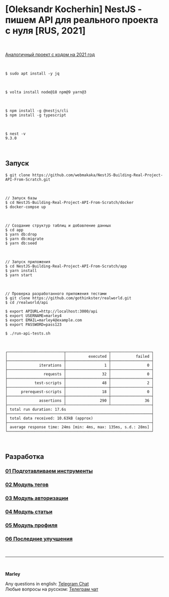 # [Oleksandr Kocherhin] NestJS - пишем API для реального проекта с нуля [RUS, 2021]

<br/>

[Аналогичный проект с кодом на 2021 год](https://github.com/webmakaka/NestJS-Building-Real-Project-API-From-Scratch-v1.1)

<br/>

```
$ sudo apt install -y jq
```

<br/>

```
$ volta install node@18 npm@9 yarn@3
```

<br/>

```
$ npm install -g @nestjs/cli
$ npm install -g typescript
```

<br/>

```
$ nest -v
9.3.0
```

<br/>

## Запуск

```
$ git clone https://github.com/webmakaka/NestJS-Building-Real-Project-API-From-Scratch.git
```

<br/>

```
// Запуск базы
$ cd NestJS-Building-Real-Project-API-From-Scratch/docker
$ docker-compse up
```

<br/>

```
// Создание структур таблиц и добавление данных
$ cd app
$ yarn db:drop
$ yarn db:migrate
$ yarn db:seed
```

<br/>

```
// Запуск приложения
$ cd NestJS-Building-Real-Project-API-From-Scratch/app
$ yarn install
$ yarn start
```

<br/>

```
// Проверка разработанного приложения тестами
$ git clone https://github.com/gothinkster/realworld.git
$ cd /realworld/api

$ export APIURL=http://localhost:3000/api
$ export USERNAME=marley4
$ export EMAIL=marley4@example.com
$ export PASSWORD=pass123

$ ./run-api-tests.sh
```

<br/>

```
┌─────────────────────────┬───────────────────┬──────────────────┐
│                         │          executed │           failed │
├─────────────────────────┼───────────────────┼──────────────────┤
│              iterations │                 1 │                0 │
├─────────────────────────┼───────────────────┼──────────────────┤
│                requests │                32 │                0 │
├─────────────────────────┼───────────────────┼──────────────────┤
│            test-scripts │                48 │                2 │
├─────────────────────────┼───────────────────┼──────────────────┤
│      prerequest-scripts │                18 │                0 │
├─────────────────────────┼───────────────────┼──────────────────┤
│              assertions │               290 │               36 │
├─────────────────────────┴───────────────────┴──────────────────┤
│ total run duration: 17.6s                                      │
├────────────────────────────────────────────────────────────────┤
│ total data received: 10.63kB (approx)                          │
├────────────────────────────────────────────────────────────────┤
│ average response time: 24ms [min: 4ms, max: 135ms, s.d.: 28ms] │
└────────────────────────────────────────────────────────────────┘
```

<br/>

## Разработка

### [01 Подготавливаем инструменты](./docs/Chapter01.md)

### [02 Модуль тегов](./docs/Chapter02.md)

### [03 Модуль авторизации](./docs/Chapter03.md)

### [04 Модуль статьи](./docs/Chapter04.md)

### [05 Модуль профиля](./docs/Chapter05.md)

### [06 Последние улучшения](./docs/Chapter06.md)

<br/>

---

<br/>

**Marley**

Any questions in english: <a href="https://jsdev.org/chat/">Telegram Chat</a>  
Любые вопросы на русском: <a href="https://jsdev.ru/chat/">Телеграм чат</a>
